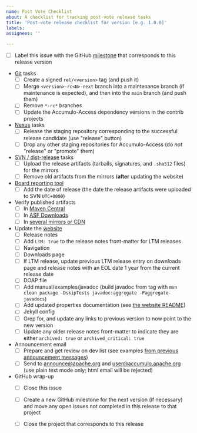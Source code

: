 ```yaml
---
name: Post Vote Checklist
about: A checklist for tracking post-vote release tasks
title: 'Post-vote release checklist for version [e.g. 1.0.0]'
labels:
assignees: ''

---
```


- [ ] Label this issue with the GitHub [milestone](https://github.com/apache/accumulo-access/milestones) that corresponds to this release version
- [Git](https://github.com/apache/accumulo-access) tasks
  - [ ] Create a signed `rel/<version>` tag (and push it)
  - [ ] Merge `<version>-rc<N>-next` branch into a maintenance branch (if maintenance is expected),
        and then into the `main` branch (and push them)
  - [ ] Remove `*-rc*` branches
  - [ ] Update the Accumulo-Access dependency versions in the contrib projects
- [Nexus](https://repository.apache.org) tasks
  - [ ] Release the staging repository corresponding to the successful release candidate (use "release" button)
  - [ ] Drop any other staging repositories for Accumulo-Access (do *not* "release" or "promote" them)
- [SVN / dist-release](https://dist.apache.org/repos/dist/release/accumulo-access) tasks
  - [ ] Upload the release artifacts (tarballs, signatures, and `.sha512` files) for the mirrors
  - [ ] Remove old artifacts from the mirrors (**after** updating the website)
- [Board reporting tool](https://reporter.apache.org/addrelease?accumulo)
  - [ ] Add the date of release (the date the release artifacts were uploaded to SVN `UTC+0000`)
- Verify published artifacts
  - [ ] In [Maven Central](https://repo1.maven.org/maven2/org/apache/accumulo/accumulo-access/)
  - [ ] In [ASF Downloads](https://downloads.apache.org/accumulo)
  - [ ] In [several mirrors or CDN](https://www.apache.org/dyn/closer.lua/accumulo)
- Update the [website](https://accumulo.apache.org/)
  - [ ] Release notes
  - [ ] Add `LTM: true` to the release notes front-matter for LTM releases
  - [ ] Navigation
  - [ ] Downloads page
  - [ ] If LTM release, update previous LTM release entry on downloads page and release notes with an EOL date 1 year from the current release date
  - [ ] DOAP file
  - [ ] Add manual/examples/javadoc (build javadoc from tag with `mvn clean package -DskipTests javadoc:aggregate -Paggregate-javadocs`)
  - [ ] Add updated properties documentation (see [the website README](https://github.com/apache/accumulo-website#updating-property-documentation-for-releases))
  - [ ] Jekyll config
  - [ ] Grep for, and update any links to previous version to now point to the new version
  - [ ] Update any older release notes front-matter to indicate they are either `archived: true` or `archived_critical: true`
- Announcement email
  - [ ] Prepare and get review on dev list (see examples [from previous announcement messages](https://lists.apache.org/list.html?announce@apache.org:gte=1d:accumulo))
  - [ ] Send to announce@apache.org and user@accumulo.apache.org (use plain text mode only; html email will be rejected)
- GitHub wrap-up
  - [ ] Close this issue
  - [ ] Create a new GitHub milestone for the next version (if necessary) and move any open issues not completed in this release to that project
  - [ ] Close the project that corresponds to this release

